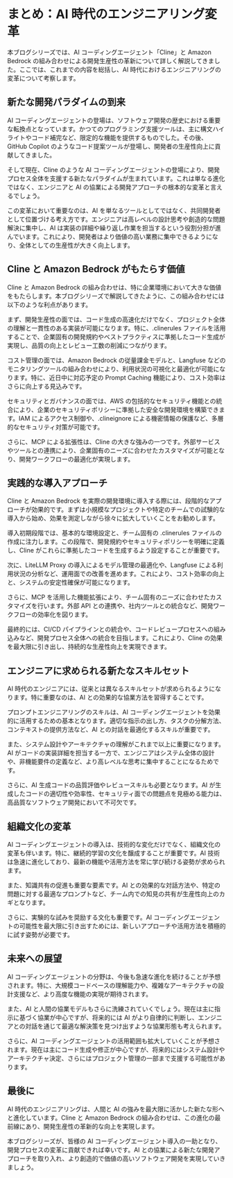# まとめ：AI 時代のエンジニアリング変革

本ブログシリーズでは、AI コーディングエージェント「Cline」と Amazon Bedrock の組み合わせによる開発生産性の革新について詳しく解説してきました。ここでは、これまでの内容を総括し、AI 時代におけるエンジニアリングの変革について考察します。

## 新たな開発パラダイムの到来

AI コーディングエージェントの登場は、ソフトウェア開発の歴史における重要な転換点となっています。かつてのプログラミング支援ツールは、主に構文ハイライトやコード補完など、限定的な機能を提供するものでした。その後、GitHub Copilot のようなコード提案ツールが登場し、開発者の生産性向上に貢献してきました。

そして現在、Cline のような AI コーディングエージェントの登場により、開発プロセス全体を支援する新たなパラダイムが生まれています。これは単なる進化ではなく、エンジニアと AI の協業による開発アプローチの根本的な変革と言えるでしょう。

この変革において重要なのは、AI を単なるツールとしてではなく、共同開発者として位置づける考え方です。エンジニアは高レベルの設計思考や創造的な問題解決に集中し、AI は実装の詳細や繰り返し作業を担当するという役割分担が進んでいます。これにより、開発者はより価値の高い業務に集中できるようになり、全体としての生産性が大きく向上します。

## Cline と Amazon Bedrock がもたらす価値

Cline と Amazon Bedrock の組み合わせは、特に企業環境において大きな価値をもたらします。本ブログシリーズで解説してきたように、この組み合わせには以下のような利点があります。

まず、開発生産性の面では、コード生成の高速化だけでなく、プロジェクト全体の理解と一貫性のある実装が可能になります。特に、.clinerules ファイルを活用することで、企業固有の開発規約やベストプラクティスに準拠したコード生成が実現し、品質の向上とレビュー工数の削減につながります。

コスト管理の面では、Amazon Bedrock の従量課金モデルと、Langfuse などのモニタリングツールの組み合わせにより、利用状況の可視化と最適化が可能になります。特に、近日中に対応予定の Prompt Caching 機能により、コスト効率はさらに向上する見込みです。

セキュリティとガバナンスの面では、AWS の包括的なセキュリティ機能との統合により、企業のセキュリティポリシーに準拠した安全な開発環境を構築できます。IAM によるアクセス制御や、.clineignore による機密情報の保護など、多層的なセキュリティ対策が可能です。

さらに、MCP による拡張性は、Cline の大きな強みの一つです。外部サービスやツールとの連携により、企業固有のニーズに合わせたカスタマイズが可能となり、開発ワークフローの最適化が実現します。

## 実践的な導入アプローチ

Cline と Amazon Bedrock を実際の開発環境に導入する際には、段階的なアプローチが効果的です。まずは小規模なプロジェクトや特定のチームでの試験的な導入から始め、効果を測定しながら徐々に拡大していくことをお勧めします。

導入初期段階では、基本的な環境設定と、チーム固有の .clinerules ファイルの作成に注力します。この段階で、開発規約やセキュリティポリシーを明確に定義し、Cline がこれらに準拠したコードを生成するよう設定することが重要です。

次に、LiteLLM Proxy の導入によるモデル管理の最適化や、Langfuse による利用状況の分析など、運用面での改善を進めます。これにより、コスト効率の向上と、システムの安定性確保が可能になります。

さらに、MCP を活用した機能拡張により、チーム固有のニーズに合わせたカスタマイズを行います。外部 API との連携や、社内ツールとの統合など、開発ワークフローの効率化を図ります。

最終的には、CI/CD パイプラインとの統合や、コードレビュープロセスへの組み込みなど、開発プロセス全体への統合を目指します。これにより、Cline の効果を最大限に引き出し、持続的な生産性向上を実現できます。

## エンジニアに求められる新たなスキルセット

AI 時代のエンジニアには、従来とは異なるスキルセットが求められるようになります。特に重要なのは、AI との効果的な協業方法を習得することです。

プロンプトエンジニアリングのスキルは、AI コーディングエージェントを効果的に活用するための基本となります。適切な指示の出し方、タスクの分解方法、コンテキストの提供方法など、AI との対話を最適化するスキルが重要です。

また、システム設計やアーキテクチャの理解がこれまで以上に重要になります。AI がコードの実装詳細を担当する一方で、エンジニアはシステム全体の設計や、非機能要件の定義など、より高レベルな思考に集中することになるためです。

さらに、AI 生成コードの品質評価やレビュースキルも必要となります。AI が生成したコードの適切性や効率性、セキュリティ面での問題点を見極める能力は、高品質なソフトウェア開発において不可欠です。

## 組織文化の変革

AI コーディングエージェントの導入は、技術的な変化だけでなく、組織文化の変革も伴います。特に、継続的学習の文化を醸成することが重要です。AI 技術は急速に進化しており、最新の機能や活用方法を常に学び続ける姿勢が求められます。

また、知識共有の促進も重要な要素です。AI との効果的な対話方法や、特定の問題に対する最適なプロンプトなど、チーム内での知見の共有が生産性向上のカギとなります。

さらに、実験的な試みを奨励する文化も重要です。AI コーディングエージェントの可能性を最大限に引き出すためには、新しいアプローチや活用方法を積極的に試す姿勢が必要です。

## 未来への展望

AI コーディングエージェントの分野は、今後も急速な進化を続けることが予想されます。特に、大規模コードベースの理解能力や、複雑なアーキテクチャの設計支援など、より高度な機能の実現が期待されます。

また、AI と人間の協業モデルもさらに洗練されていくでしょう。現在は主に指示に基づく協業が中心ですが、将来的には AI がより自律的に判断し、エンジニアとの対話を通じて最適な解決策を見つけ出すような協業形態も考えられます。

さらに、AI コーディングエージェントの活用範囲も拡大していくことが予想されます。現在は主にコード生成や修正が中心ですが、将来的にはシステム設計やアーキテクチャ決定、さらにはプロジェクト管理の一部まで支援する可能性があります。

## 最後に

AI 時代のエンジニアリングは、人間と AI の強みを最大限に活かした新たな形へと進化しています。Cline と Amazon Bedrock の組み合わせは、この進化の最前線にあり、開発生産性の革新的な向上を実現します。

本ブログシリーズが、皆様の AI コーディングエージェント導入の一助となり、開発プロセスの変革に貢献できれば幸いです。AI との協業による新たな開発アプローチを取り入れ、より創造的で価値の高いソフトウェア開発を実現していきましょう。
